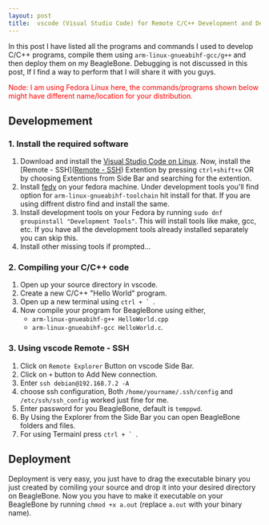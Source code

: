 ```yaml
---
layout: post
title:  vscode (Visual Studio Code) for Remote C/C++ Development and Deployment (Fedora Linux)
---
```


In this post I have listed all the programs and commands I used to develop C/C++ programs, compile them using `arm-linux-gnueabihf-gcc/g++` and then deploy them on my BeagleBone. Debugging is not discussed in this post, If I find a way to perform that I will share it with you guys.

<span style="color:red"> Node: I am using Fedora Linux here, the commands/programs shown below might have different name/location for your distribution.</span>

## Developmement

### 1. Install the required software

1. Download and install the [Visual Studio Code on Linux](https://code.visualstudio.com/docs/setup/linux). Now, install the [Remote - SSH]([Remote - SSH](https://marketplace.visualstudio.com/items?itemName=ms-vscode-remote.remote-ssh)) Extention by pressing `ctrl+shift+x` OR by choosing Extentions from Side Bar and searching for the extention.
2. Install [fedy](https://www.tecmint.com/fedy-install-third-party-software-in-fedora/) on your fedora machine. Under development tools you'll find option for `arm-linux-gnueabihf-toolchain` hit install for that. If you are using diffrent distro find and install the same.
3. Install development tools on your Fedora by running  `sudo dnf groupinstall "Development Tools"`. This will install tools like make, gcc, etc. If you have all the development tools already installed separately you can skip this.
4. Install other missing tools if prompted...

### 2. Compiling your C/C++ code

1. Open up your source directory in vscode.
2. Create a new C/C++ "Hello World" program.
3. Open up a new terminal using ``ctrl + ` ``.
4. Now compile your program for BeagleBone using either,
   - `arm-linux-gnueabihf-g++ HelloWorld.cpp`
   - `arm-linux-gnueabihf-gcc HelloWorld.c`.

### 3. Using vscode Remote - SSH

1. Click on `Remote Explorer` Button on vscode Side Bar.
2. Click on `+` button to Add New connection.
3. Enter `ssh debian@192.168.7.2 -A`
4. choose ssh configuration, Both `/home/yourname/.ssh/config` and `/etc/ssh/ssh_config` worked just fine for me.
5. Enter password for you BeagleBone, default is `temppwd`.
6. By Using the Explorer from the Side Bar you can open BeagleBone folders and files.
7. For using Termainl press ``ctrl + ` ``.

## Deployment
Deployment is very easy, you just have to drag the executable binary you just created by comiling your source and drop it into your desired directory on BeagleBone. Now you you have to make it executable on your BeagleBone by running `chmod +x a.out` (replace `a.out` with your binary name).
